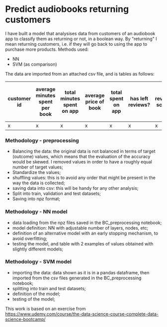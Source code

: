 # Predict audiobooks returning customers

I have built a model that analysises data from customers of an audiobook app to classify them as returning or not, in a boolean way. By "returning" I mean returning customers, i.e. if they will go back to using the app to purchase more products.
Methods used:
- NN
- SVM (as comparison)

The data are imported from an attached csv file, and is tables as follows:

| customer id | average minutes spent per book | total minutes spent on app  |average price of book   |total spent on app   |has left reviews?|review score|completion fraction| minutes listened |number of support requests|Last visited time minus purchase date| Target (dependent variable)|
|---------------|-------|---|---|---|---|---|---|---|---|---|---|
|   x   |   x    |  x | x  | x  |x|x|x|x|x|x|x|

### Methodology - preprocessing

- Balancing the data: the original data is not balanced in terms of target (outcome) values, which means that the evaluation of the accuracy would be skewed. I removed values in order to have a roughly equal number of target values;
- Standardize the values;
- shuffling values: this is to avoid any order that might be present in the way the data is collected;
- saving data into csv: this will be handy for any other analysis;
- Split into train, validation and test datasets;
- Saving into npz format;

### Methodology - NN model

- data loading from the npz files saved in the BC_preprocessing notebook;
- model definition: NN with adjustable number of layers, nodes, etc;
- definition of an alternative model with an early stopping mechanism, to avoid overfitting;
- testing the model, and table with 2 examples of values obtained with slightly different models;


### Methodology - SVM model

- importing the data: data shown as it is in a pandas dataframe, then imported from the csv files generated in the BC_preprocessing notebook;
- splitting into train and test datasets;
- definition of the model;
- testing of the model;

This work is based on an exercise from https://www.udemy.com/course/the-data-science-course-complete-data-science-bootcamp/
